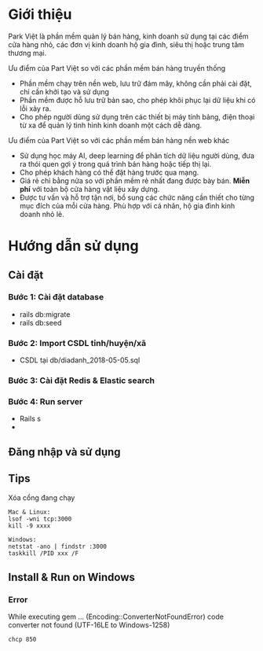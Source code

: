 # Giới thiệu
Park Việt là phần mềm quản lý bán hàng, kinh doanh sử dụng tại các điểm cửa hàng nhỏ, các đơn vị kinh doanh hộ gia đình, siêu thị hoặc trung tâm thương mại.

Ưu điểm của Part Việt so với các phần mềm bán hàng truyền thống
- Phần mềm chạy trên nền web, lưu trữ đám mây, không cần phải cài đặt, chỉ cần khởi tạo và sử dụng
- Phần mềm được hỗ lưu trữ bản sao, cho phép khôi phục lại dữ liệu khi có lỗi xảy ra.
- Cho phép người dùng sử dụng trên các thiết bị máy tính bảng, điện thoại từ xa để quản lý tình hình kinh doanh một cách dễ dàng. 

Ưu điểm của Part Việt so với các phần mềm bán hàng nền web khác
- Sử dụng học máy AI, deep learning để phân tích dữ liệu người dùng, đưa ra thói quen gợi ý trong quá trình bán hàng hoặc tiếp thị lại.
- Cho phép khách hàng có thể đặt hàng trước qua mạng.  
- Giá rẻ chỉ bằng nửa so với phần mềm rẻ nhất đang được bày bán. **Miễn phí** với toàn bộ cửa hàng vật liệu xây dựng.  
- Được tư vấn và hỗ trợ tận nơi, bổ sung các chức năng cần thiết cho từng mục đích của mỗi cửa hàng. Phù hợp với cá nhân, hộ gia đình kinh doanh nhỏ lẻ.  

# Hướng dẫn sử dụng
## Cài đặt
### Bước 1: Cài đặt database
 - rails db:migrate
 - rails db:seed
### Bước 2: Import CSDL tỉnh/huyện/xã
 - CSDL tại db/diadanh_2018-05-05.sql
### Bước 3: Cài đặt Redis & Elastic search

### Bước 4: Run server
- Rails s
- 
 
## Đăng nhập và sử dụng


## Tips
Xóa cổng đang chạy

```
Mac & Linux: 
lsof -wni tcp:3000 
kill -9 xxxx

Windows: 
netstat -ano | findstr :3000
taskkill /PID xxx /F
```
 
 
## Install & Run on Windows
### Error 
While executing gem ... (Encoding::ConverterNotFoundError)
    code converter not found (UTF-16LE to Windows-1258)
    
`chcp 850`
 